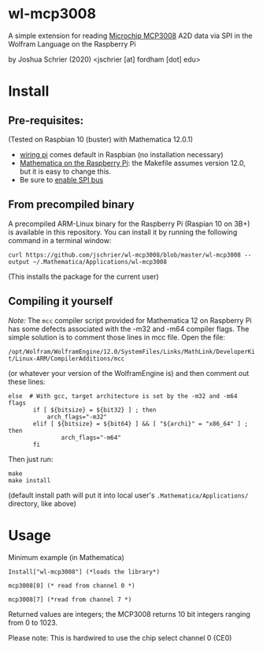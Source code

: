 # wl-mcp3008

A simple extension for reading [Microchip MCP3008](https://www.adafruit.com/product/856) A2D data via SPI in the Wolfram Language on the Raspberry Pi

by Joshua Schrier (2020) <jschrier [at] fordham [dot] edu>

# Install

## Pre-requisites:

(Tested on Raspbian 10 (buster)  with Mathematica 12.0.1)

* [wiring pi](http://wiringpi.com) comes default in Raspbian (no installation necessary)
* [Mathematica on the Raspberry Pi](https://www.wolfram.com/raspberry-pi/): the Makefile assumes version 12.0, but it is easy to change this. 
* Be sure to [enable SPI bus](https://learn.sparkfun.com/tutorials/raspberry-pi-spi-and-i2c-tutorial/all#spi-on-pi) 

## From precompiled binary 

A precompiled ARM-Linux binary for the Raspberry Pi (Raspian 10 on 3B+) is available in this repository.  You can install it by running the following command in a terminal window: 

`curl https://github.com/jschrier/wl-mcp3008/blob/master/wl-mcp3008 --output ~/.Mathematica/Applications/wl-mcp3008`

(This installs the package for the current user)


## Compiling it yourself

*Note:*  The `mcc` compiler script provided for Mathematica 12 on Raspberry Pi has some defects associated with the -m32 and -m64 compiler flags. The simple solution is to comment those lines in mcc file. Open the file:

`/opt/Wolfram/WolframEngine/12.0/SystemFiles/Links/MathLink/DeveloperKit/Linux-ARM/CompilerAdditions/mcc`

(or whatever your version of the WolframEngine is) and then comment out these lines:

```
else  # With gcc, target architecture is set by the -m32 and -m64 flags                                                
       if [ ${bitsize} = ${bit32} ] ; then                                                                             
           arch_flags="-m32"                                                                                           
       elif [ ${bitsize} = ${bit64} ] && [ "${archi}" = "x86_64" ] ; then                                              
               arch_flags="-m64"                                                                                       
       fi
```

Then just run: 

```
make
make install
```

(default install path will put it into local user's `.Mathematica/Applications/` directory, like above)


# Usage

Minimum example (in Mathematica)

```
Install["wl-mcp3008"] (*loads the library*)

mcp3008[0] (* read from channel 0 *)

mcp3008[7] (*read from channel 7 *)
```

Returned values are integers; the MCP3008 returns 10 bit integers ranging from 0 to 1023.

Please note:  This is hardwired to use the chip select channel 0 (CE0)

